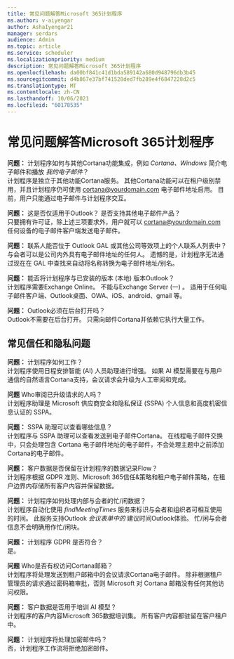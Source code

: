 ```yaml
---
title: 常见问题解答Microsoft 365计划程序
ms.author: v-aiyengar
author: AshaIyengar21
manager: serdars
audience: Admin
ms.topic: article
ms.service: scheduler
ms.localizationpriority: medium
description: 常见问题解答Microsoft 365计划程序
ms.openlocfilehash: da00bf841c41d1bda589142a680d948796db3b45
ms.sourcegitcommit: d4b867e37bf741528ded7fb289e4f6847228d2c5
ms.translationtype: MT
ms.contentlocale: zh-CN
ms.lasthandoff: 10/06/2021
ms.locfileid: "60178535"
---
```

# <a name="scheduler-for-microsoft-365-faqs"></a>常见问题解答Microsoft 365计划程序

**问题：** 计划程序如何与其他Cortana功能集成，例如 *Cortana、Windows* 简介电子邮件和播放 *我的电子邮件*？</br>
计划程序是独立于其他功能Cortana服务。 其他Cortana功能可以在租户级别禁用，并且计划程序仍可使用 cortana@yourdomain.com 电子邮件地址启用。 目前，用户只能通过电子邮件与计划程序交互。

**问题：** 这是否仅适用于Outlook？ 是否支持其他电子邮件产品？</br>
只要拥有许可证，除上述三项要求外，用户就可以 cortana@yourdomain.com 任何设备的电子邮件客户端发送电子邮件。

**问题：** 联系人能否位于 Outlook GAL 或其他公司等效项上的个人联系人列表中？</br>
与会者可以是公司内外具有电子邮件地址的任何人。 遗憾的是，计划程序无法通过现在在 GAL 中查找来自动将名称转换为电子邮件地址/别名。

**问题：** 能否将计划程序与已安装的版本 (本地) 版本Outlook？</br>
计划程序需要Exchange Online。 不能与Exchange Server (一) 。 适用于任何电子邮件客户端、Outlook桌面、OWA、iOS、android、gmail 等。

**问题：** Outlook必须在后台打开吗？</br>
Outlook不需要在后台打开。 只需向邮件Cortana并依赖它执行大量工作。

## <a name="frequently-asked-trust-and-privacy-questions"></a>常见信任和隐私问题

**问题：** 计划程序如何工作？</br>
计划程序使用日程安排智能 (AI) 人员助理进行增强。 如果 AI 模型需要在与用户通信的自然语言Cortana支持，会议请求会升级为人工审阅和完成。

**问题** Who审阅已升级请求的人吗？ </br>
计划程序助理是 Microsoft 供应商安全和隐私保证 (SSPA) 个人信息和高度机密信息认证的 SSPA。

**问题：** SSPA 助理可以查看哪些信息？</br>
计划程序与 SSPA 助理可以查看发送到电子邮件Cortana。 在线程电子邮件交换中，只会处理包含 Cortana 电子邮件地址的电子邮件，不会处理主题中之前添加Cortana的电子邮件。

**问题：** 客户数据是否保留在计划程序的数据记录Flow？ </br>
计划程序根据 GDPR 准则、Microsoft 365信任&策略和租户电子邮件策略，在租户边界内存储所有客户内容并保留数据。

**问题：** 计划程序如何处理内部与会者的忙/闲数据？ </br>
计划程序自动化使用 *findMeetingTimes* 服务来标识与会者和组织者可相互使用的时间。 此服务支持Outlook *会议表单中的* 建议时间Outlook体验。 忙/闲与会者信息不会明确用作忙/闲块。

**问题：** 计划程序 GDPR 是否符合？ </br>
是。

**问题** Who是否有权访问Cortana邮箱？ </br>
计划程序将处理发送到租户邮箱中的会议请求Cortana电子邮件。 除非根据租户管理员的请求通过密码箱审批，否则 Microsoft 对 Cortana 邮箱没有任何其他访问权限。

**问题：** 客户数据是否用于培训 AI 模型？</br>
计划程序的客户内容Microsoft 365数据培训集。 所有客户内容都驻留在客户租户中。

**问题：** 计划程序将处理加密邮件吗？</br>
否，计划程序工作流将拒绝加密邮件。

